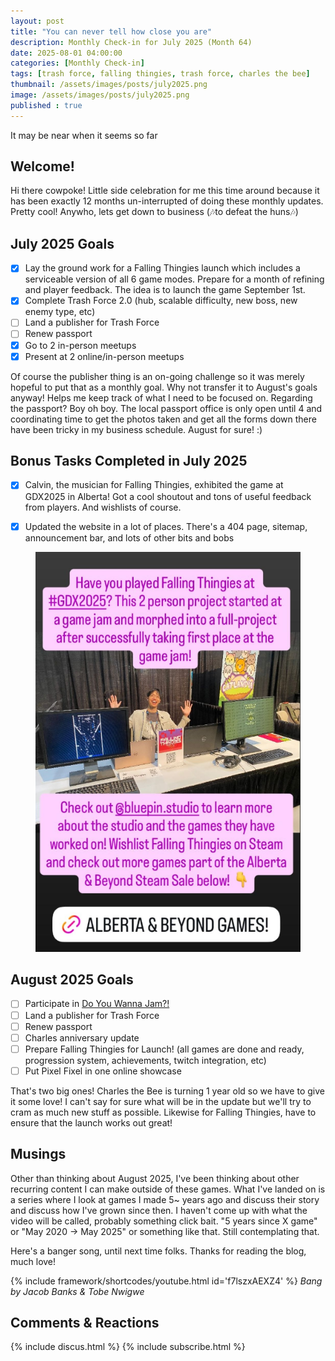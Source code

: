 ```yaml
---
layout: post
title: "You can never tell how close you are"
description: Monthly Check-in for July 2025 (Month 64)
date: 2025-08-01 04:00:00
categories: [Monthly Check-in]
tags: [trash force, falling thingies, trash force, charles the bee]
thumbnail: /assets/images/posts/july2025.png
image: /assets/images/posts/july2025.png
published : true
---
```


It may be near when it seems so far

## Welcome!
Hi there cowpoke! Little side celebration for me this time around because it has been exactly 12 months un-interrupted of doing these monthly updates. Pretty cool! Anywho, lets get down to business (🎶to defeat the huns🎶)


## July 2025 Goals 
  - [x] Lay the ground work for a Falling Thingies launch which includes a serviceable version of all 6 game modes. Prepare for a month of refining and player feedback. The idea is to launch the game September 1st.
  - [x] Complete Trash Force 2.0 (hub, scalable difficulty, new boss, new enemy type, etc)
  - [ ] Land a publisher for Trash Force
  - [ ] Renew passport
  - [x] Go to 2 in-person meetups
  - [x] Present at 2 online/in-person meetups

Of course the publisher thing is an on-going challenge so it was merely hopeful to put that as a monthly goal. Why not transfer it to August's goals anyway! Helps me keep track of what I need to be focused on. Regarding the passport? Boy oh boy. The local passport office is only open until 4 and coordinating time to get the photos taken and get all the forms down there have been tricky in my business schedule. August for sure! :)


## Bonus Tasks Completed in July 2025
  - [x] Calvin, the musician for Falling Thingies, exhibited the game at GDX2025 in Alberta! Got a cool shoutout and tons of useful feedback from players. And wishlists of course.
  - [x] Updated the website in a lot of places. There's a 404 page, sitemap, announcement bar, and lots of other bits and bobs


<figure style="text-align: center;">
<img src="/assets/images/posts/albertabeyond.png" alt="Calvin at Falling Thingies Booth">
</figure>   


## August 2025 Goals 
  - [ ] Participate in [Do You Wanna Jam?!](https://itch.io/jam/do-you-wanna-jam-2025)
  - [ ] Land a publisher for Trash Force
  - [ ] Renew passport
  - [ ] Charles anniversary update
  - [ ] Prepare Falling Thingies for Launch! (all games are done and ready, progression system, achievements, twitch integration, etc)
  - [ ] Put Pixel Fixel in one online showcase

That's two big ones! Charles the Bee is turning 1 year old so we have to give it some love! I can't say for sure what will be in the update but we'll try to cram as much new stuff as possible. Likewise for Falling Thingies, have to ensure that the launch works out great!



## Musings
Other than thinking about August 2025, I've been thinking about other recurring content I can make outside of these games. What I've landed on is a series where I look at games I made 5~ years ago and discuss their story and discuss how I've grown since then. I haven't come up with what the video will be called, probably something click bait. "5 years since X game" or "May 2020 -> May 2025" or something like that. Still contemplating that.

Here's a banger song, until next time folks. Thanks for reading the blog, much love!

{% include framework/shortcodes/youtube.html id='f7lszxAEXZ4' %}
_Bang by Jacob Banks & Tobe Nwigwe_

## Comments & Reactions

{% include discus.html %}
{% include subscribe.html %}